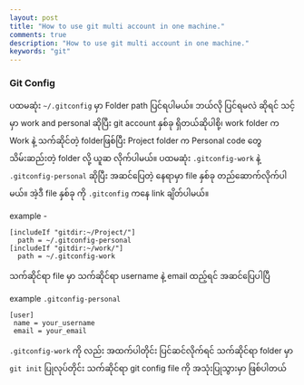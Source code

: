 ```yaml
---
layout: post
title: "How to use git multi account in one machine."
comments: true
description: "How to use git multi account in one machine."
keywords: "git"
---
```




### Git Config 


ပထမဆုံး ```~/.gitconfig``` မှာ Folder path ပြင်ရပါမယ်။ ဘယ်လို ပြင်ရမလဲ ဆိုရင် သင့်မှာ work and personal ဆိုပြီး git account နှစ်ခု ရှိတယ်ဆိုပါစို့၊ work folder က Work နဲ့ သက်ဆိုင်တဲ့ folderဖြစ်ပြီး Project folder က Personal code တွေ သိမ်းဆည်းတဲ့ folder လို့ ယူဆ လိုက်ပါမယ်။  ပထမဆုံး ```.gitconfig-work``` နဲ့ ```.gitconfig-personal``` ဆိုပြီး အဆင်ပြေတဲ့ နေရာမှာ file နှစ်ခု တည်ဆောက်လိုက်ပါမယ်။ အဲ့ဒီ file နှစ်ခု ကို  ```.gitconfig``` ကနေ link ချိတ်ပါမယ်။ 

example -

```text
[includeIf "gitdir:~/Project/"]
  path = ~/.gitconfig-personal
[includeIf "gitdir:~/work/"]
  path = ~/.gitconfig-work
```

သက်ဆိုင်ရာ file မှာ သက်ဆိုင်ရာ username နဲ့ email ထည့်ရင် အဆင်ပြေပါပြီ 

example ```.gitconfig-personal```
```text
[user]
 name = your_username
 email = your_email
```
```.gitconfig-work``` ကို လည်း အထက်ပါတိုင်း ပြင်ဆင်လိုက်ရင် သက်ဆိုင်ရာ folder မှာ ```git init``` ပြုလုပ်တိုင်း သက်ဆိုင်ရာ git config file ကို အသုံးပြုသွားမှာ ဖြစ်ပါတယ်